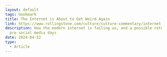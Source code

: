 ```yaml
---
layout: default
tags: bookmark
title: The Internet is About to Get Weird Again
link: https://www.rollingstone.com/culture/culture-commentary/internet-future-about-to-get-weird-1234938403/
description: How the modern internet is failing us, and a possible return to the
  pre social media days
date: 2024-04-12
type:
  - Article
---
```

